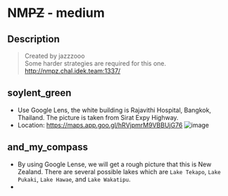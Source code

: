 # NM~~PZ~~ - medium  

## Description
> Created by jazzzooo <br>
> Some harder strategies are required for this one. <br>
> http://nmpz.chal.idek.team:1337/


## soylent_green
- Use Google Lens, the white building is Rajavithi Hospital, Bangkok, Thailand. The picture is taken from Sirat Expy Highway.
- Location: https://maps.app.goo.gl/hRVjpmrM9VBBUjG76
![image](https://github.com/user-attachments/assets/b1894bcd-e94e-4a22-90f1-f4fb68cc7293)

## and_my_compass
- By using Google Lense, we will get a rough picture that this is New Zealand. There are several possible lakes which are ```Lake Tekapo```, ```Lake Pukaki```, ```Lake Hawae```, and ```Lake Wakatipu```. <br>
- 
